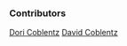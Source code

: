 ### Contributors

[Dori Coblentz](http://www.doricoblentz.com)
[David Coblentz](http://www.thecoblog.net)
